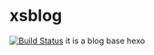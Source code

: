 # xsblog
[![Build Status](https://travis-ci.org/jiamicu/jiamicu.github.io.svg?branch=master)](https://travis-ci.org/jiamicu/jiamicu.github.io)
it is a blog base hexo
